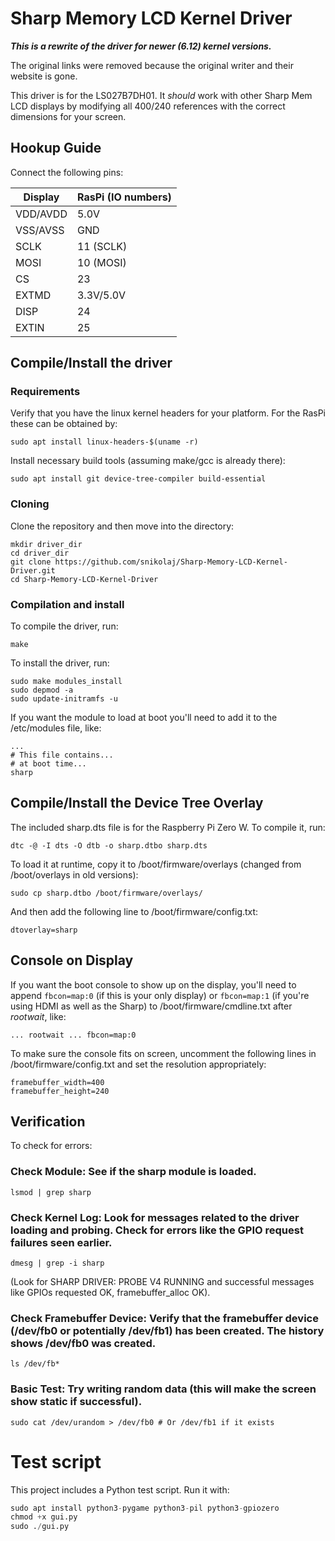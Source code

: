 # Sharp Memory LCD Kernel Driver

**_This is a rewrite of the driver for newer (6.12) kernel versions._**

The original links were removed because the original writer and their website is gone.

This driver is for the LS027B7DH01. It *should* work with other Sharp Mem LCD displays by modifying all 400/240 references with the correct dimensions for your screen.

## Hookup Guide
Connect the following pins:

Display   | RasPi (IO numbers)
--------- | ----------
VDD/AVDD  | 5.0V            
VSS/AVSS  | GND       
SCLK      | 11 (SCLK) 
MOSI      | 10 (MOSI) 
CS        | 23        
EXTMD     | 3.3V/5.0V      
DISP      | 24        
EXTIN     | 25        

## Compile/Install the driver
### Requirements
Verify that you have the linux kernel headers for your platform. For the RasPi these can be obtained by:
```
sudo apt install linux-headers-$(uname -r)
```

Install necessary build tools (assuming make/gcc is already there):
```
sudo apt install git device-tree-compiler build-essential
```

### Cloning
Clone the repository and then move into the directory:
```
mkdir driver_dir
cd driver_dir
git clone https://github.com/snikolaj/Sharp-Memory-LCD-Kernel-Driver.git
cd Sharp-Memory-LCD-Kernel-Driver
```

### Compilation and install
To compile the driver, run:
```
make
```

To install the driver, run:
```
sudo make modules_install
sudo depmod -a
sudo update-initramfs -u
```

If you want the module to load at boot you'll need to add it to the /etc/modules file, like:
```
...
# This file contains...
# at boot time...
sharp
```

## Compile/Install the Device Tree Overlay
The included sharp.dts file is for the Raspberry Pi Zero W. To compile it, run:
```
dtc -@ -I dts -O dtb -o sharp.dtbo sharp.dts
```

To load it at runtime, copy it to /boot/firmware/overlays (changed from /boot/overlays in old versions):
```
sudo cp sharp.dtbo /boot/firmware/overlays/
```

And then add the following line to /boot/firmware/config.txt:
```
dtoverlay=sharp
```

## Console on Display
If you want the boot console to show up on the display, you'll need to append `fbcon=map:0` (if this is your only display) or `fbcon=map:1` (if you're using HDMI as well as the Sharp) to /boot/firmware/cmdline.txt after *rootwait*, like:
```
... rootwait ... fbcon=map:0
```

To make sure the console fits on screen, uncomment the following lines in /boot/firmware/config.txt and set the resolution appropriately:
```
framebuffer_width=400
framebuffer_height=240
```

## Verification
To check for errors:

### Check Module: See if the sharp module is loaded.
```
lsmod | grep sharp
```

### Check Kernel Log: Look for messages related to the driver loading and probing. Check for errors like the GPIO request failures seen earlier.
```
dmesg | grep -i sharp
```
(Look for SHARP DRIVER: PROBE V4 RUNNING and successful messages like GPIOs requested OK, framebuffer_alloc OK).

### Check Framebuffer Device: Verify that the framebuffer device (/dev/fb0 or potentially /dev/fb1) has been created. The history shows /dev/fb0 was created.
```
ls /dev/fb*
```

### Basic Test: Try writing random data (this will make the screen show static if successful).
```
sudo cat /dev/urandom > /dev/fb0 # Or /dev/fb1 if it exists
```

# Test script
This project includes a Python test script. Run it with:
```python
sudo apt install python3-pygame python3-pil python3-gpiozero
chmod +x gui.py
sudo ./gui.py
```

